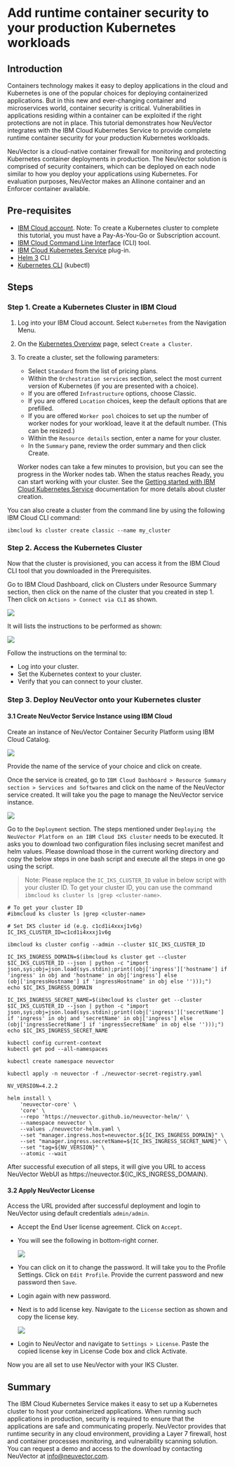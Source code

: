 # Add runtime container security to your production Kubernetes workloads

## Introduction

Containers technology makes it easy to deploy applications in the cloud and Kubernetes is one of the popular choices for deploying containerized applications. But in this new and ever-changing container and microservices world, container security is critical. Vulnerabilities in applications residing within a container can be exploited if the right protections are not in place. This tutorial demonstrates how NeuVector integrates with the IBM Cloud Kubernetes Service to provide complete runtime container security for your production Kubernetes workloads.

NeuVector is a cloud-native container firewall for monitoring and protecting Kubernetes container deployments in production. The NeuVector solution is comprised of security containers, which can be deployed on each node similar to how you deploy your applications using Kubernetes. For evaluation purposes, NeuVector makes an Allinone container and an Enforcer container available. 

<!-- 
These can be pulled from Docker Hub , along with documentation, by requesting access from info@neuvector.com
-->

## Pre-requisites

* [IBM Cloud account](https://cloud.ibm.com/registration). Note: To create a Kubernetes cluster to complete this tutorial, you must have a Pay-As-You-Go or Subscription account.
* [IBM Cloud Command Line Interface](https://cloud.ibm.com/docs/cli/) (CLI) tool.
* [IBM Cloud Kubernetes Service](https://cloud.ibm.com/docs/cli?topic=cli-install-devtools-manually#idt-install-kubernetes-cli-plugin) plug-in.
* [Helm 3](https://helm.sh/docs/intro/install/) CLI
* [Kubernetes CLI](https://kubernetes.io/docs/tasks/tools/) (kubectl)
    
<!-- 
Docker account.
    Free trial license for NeuVector full lifecycle container security console from the Red Hat Marketplace.

In addition, you must contact support@neuvector.com to request that your Docker Hub ID be added to the NeuVector private registry.

-->     
   
## Steps 

### Step 1. Create a Kubernetes Cluster in IBM Cloud

1. Log into your IBM Cloud account. Select `Kubernetes` from the Navigation Menu.

2. On the [Kubernetes Overview](https://cloud.ibm.com/kubernetes/overview) page, select `Create a Cluster`.

3. To create a cluster, set the following parameters:

    * Select `Standard` from the list of pricing plans.
    * Within the `Orchestration services` section, select the most current version of Kubernetes (if you are presented with a choice).
    * If you are offered `Infrastructure` options, choose Classic.
    * If you are offered `Location` choices, keep the default options that are prefilled.
    * If you are offered `Worker pool` choices to set up the number of worker nodes for your workload, leave it at the default number. (This can be resized.)
    * Within the `Resource details` section, enter a name for your cluster.
    * In the `Summary` pane, review the order summary and then click Create.

    Worker nodes can take a few minutes to provision, but you can see the progress in the Worker nodes tab. When the status reaches Ready, you can start working with your cluster. See the [Getting started with IBM Cloud Kubernetes Service](https://cloud.ibm.com/docs/containers/cs_planning.html) documentation for more details about cluster creation.


<!--  Select Free from the list of pricing plans -> Select `Standard` from the list of pricing plans. -->

You can also create a cluster from the command line by using the following IBM Cloud CLI command:

```
ibmcloud ks cluster create classic --name my_cluster
```

### Step 2. Access the Kubernetes Cluster

Now that the cluster is provisioned, you can access it from the IBM Cloud CLI tool that you downloaded in the Prerequisites.

Go to IBM Cloud Dashboard, click on Clusters under Resource Summary section, then click on the name of the cluster that you created in step 1. Then click on `Actions > Connect via CLI` as shown.

![](./images/connect-cli.png)

It will lists the instructions to be performed as shown:

![](./images/cli-cmds.png)

Follow the instructions on the terminal to:

* Log into your cluster.
* Set the Kubernetes context to your cluster.
* Verify that you can connect to your cluster.

### Step 3. Deploy NeuVector onto your Kubernetes cluster

#### 3.1 Create NeuVector Service Instance using IBM Cloud

Create an instance of NeuVector Container Security Platform using IBM Cloud Catalog. 

![](./images/NeuVector-CloudCatalog.png)

Provide the name of the service of your choice and click on create.

Once the service is created, go to `IBM Cloud Dashboard > Resource Summary section > Services and Softwares` and click on the name of the NeuVector service created. It will take you the page to manage the NeuVector service instance. 

![](./images/manage-service.png)

Go to the `Deployment` section. The steps mentioned under `Deploying the NeuVector Platform on an IBM Cloud IKS cluster` needs to be executed. It asks you to download two configuration files inclusing secret manifest and helm values. Please download those in the current working directory and copy the below steps in one bash script and execute all the steps in one go using the script.

> Note: Please replace the `IC_IKS_CLUSTER_ID` value in below script with your cluster ID. To get your cluster ID, you can use the command `ibmcloud ks cluster ls |grep <cluster-name>`.

```
# To get your cluster ID
#ibmcloud ks cluster ls |grep <cluster-name>

# Set IKS cluster id (e.g. c1cd1i4xxxj1v6g)
IC_IKS_CLUSTER_ID=c1cd1i4xxxj1v6g

ibmcloud ks cluster config --admin --cluster $IC_IKS_CLUSTER_ID

IC_IKS_INGRESS_DOMAIN=$(ibmcloud ks cluster get --cluster $IC_IKS_CLUSTER_ID --json | python -c "import json,sys;obj=json.load(sys.stdin);print((obj['ingress']['hostname'] if 'ingress' in obj and 'hostname' in obj['ingress'] else (obj['ingressHostname'] if 'ingressHostname' in obj else '')));")
echo $IC_IKS_INGRESS_DOMAIN

IC_IKS_INGRESS_SECRET_NAME=$(ibmcloud ks cluster get --cluster $IC_IKS_CLUSTER_ID --json | python -c "import json,sys;obj=json.load(sys.stdin);print((obj['ingress']['secretName'] if 'ingress' in obj and 'secretName' in obj['ingress'] else (obj['ingressSecretName'] if 'ingressSecretName' in obj else '')));")
echo $IC_IKS_INGRESS_SECRET_NAME

kubectl config current-context
kubectl get pod --all-namespaces

kubectl create namespace neuvector

kubectl apply -n neuvector -f ./neuvector-secret-registry.yaml

NV_VERSION=4.2.2

helm install \
    'neuvector-core' \
    'core' \
    --repo 'https://neuvector.github.io/neuvector-helm/' \
    --namespace neuvector \
    --values ./neuvector-helm.yaml \
    --set "manager.ingress.host=neuvector.${IC_IKS_INGRESS_DOMAIN}" \
    --set "manager.ingress.secretName=${IC_IKS_INGRESS_SECRET_NAME}" \
    --set "tag=${NV_VERSION}" \
    --atomic --wait
```

After successful execution of all steps, it will give you URL to access NeuVector WebUI as https://neuvector.${IC_IKS_INGRESS_DOMAIN}.

#### 3.2 Apply NeuVector License

Access the URL provided after successful deployment and login to NeuVector using default credentials `admin/admin`.

* Accept the End User license agreement. Click on `Accept`.
* You will see the following in bottom-right corner.

  ![](./images/notification.png)
  
* You can click on it to change the password.  It will take you to the Profile Settings. Click on `Edit Profile`. Provide the current password and new password then `Save`.
* Login again with new password.
* Next is to add license key. Navigate to the `License` section as shown and copy the license key.

  ![](./images/manage-service-license.png)
  
* Login to NeuVector and navigate to `Settings > License`. Paste the copied license key in License Code box and click Activate.

Now you are all set to use NeuVector with your IKS Cluster.

## Summary

The IBM Cloud Kubernetes Service makes it easy to set up a Kubernetes cluster to host your containerized applications. When running such applications in production, security is required to ensure that the applications are safe and communicating properly. NeuVector provides that runtime security in any cloud environment, providing a Layer 7 firewall, host and container processes monitoring, and vulnerability scanning solution. You can request a demo and access to the download by contacting NeuVector at info@neuvector.com.
